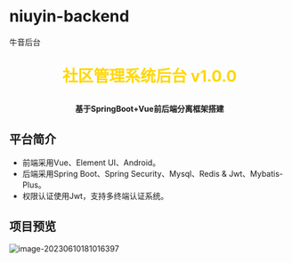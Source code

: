 # niuyin-backend
牛音后台

<h1 align="center" style="margin: 30px 0 30px; font-weight: bolder;color: gold;">社区管理系统后台 v1.0.0</h1>
<h4 align="center">基于SpringBoot+Vue前后端分离框架搭建</h4>

## 平台简介

* 前端采用Vue、Element UI、Android。
* 后端采用Spring Boot、Spring Security、Mysql、Redis & Jwt、Mybatis-Plus。
* 权限认证使用Jwt，支持多终端认证系统。

## 项目预览
![image-20230610181016397](https://cdn.jsdelivr.net/gh/roydonGuo/Typora-Pic@main/resource-image-20230610181016397.png)
